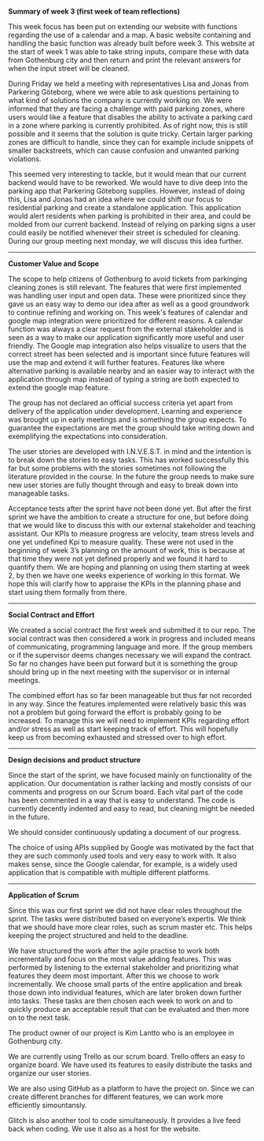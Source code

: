 
**Summary of week 3 (first week of team reflections)**

This week focus has been put on extending our website with functions regarding the use of a calendar and a map. A basic website containing and handling the basic function was already built before week 3. This website at the start of week 1 was able to take string inputs, compare these with data from Gothenburg city and then return and print the relevant answers for when the input street will be cleaned.

During Friday we held a meeting with representatives Lisa and Jonas from Parkering Göteborg, where we were able to ask questions pertaining to what kind of solutions the company is currently working on. We were informed that they are facing a challenge with paid parking zones, where users would like a feature that disables the ability to activate a parking card in a zone where parking is currently prohibited. As of right now, this is still possible and it seems that the solution is quite tricky. Certain larger parking zones are difficult to handle, since they can for example include snippets of smaller backstreets, which can cause confusion and unwanted parking violations.

This seemed very interesting to tackle, but it would mean that our current backend would have to be reworked. We would have to dive deep into the parking app that Parkering Göteborg supplies. However, instead of doing this, Lisa and Jonas had an idea where we could shift our focus to residential parking and create a standalone application. This application would alert residents when parking is prohibited in their area, and could be molded from our current backend. Instead of relying on parking signs a user could easily be notified whenever their street is scheduled for cleaning. During our group meeting next monday, we will discuss this idea further.

---

**Customer Value and Scope**

The scope to help citizens of Gothenburg to avoid tickets from parkinging cleaning zones is still relevant. The features that were first implemented was handling user input and open data. These were prioritized since they gave us an easy way to demo our idea after as well as a good groundwork to continue refining and working on. This week's features of calendar and google map integration were prioritized for different reasons. A calendar function was always a clear request from the external stakeholder and is seen as a way to make our application significantly more useful and user friendly. The Google map integration also helps visualize to users that the correct street has been selected and is important since future features will use the map and extend it will further features. Features like where alternative parking is available nearby and an easier way to interact with the application through map instead of typing a string are both expected to extend the google map feature. 

The group has not declared an official success criteria yet apart from delivery of the application under development. Learning and experience was brought up in early meetings and is something the group expects. To guarantee the expectations are met the group should take writing down and exemplifying the expectations into consideration. 

The user stories are developed with I.N.V.E.S.T. in mind and the intention is to break down the stories to easy tasks. This has worked successfully this far but some problems with the stories sometimes not following the literature provided in the course. In the future the group needs to make sure new user stories are fully thought through and easy to break down into manageable tasks. 

Acceptance tests after the sprint have not been done yet. But after the first sprint we have the ambition to create a structure for one, but before doing that we would like to discuss this with our external stakeholder and teaching assistant. 
Our KPIs to measure progress are velocity, team stress levels and one yet undefined Kpi to measure quality. These were not used in the beginning of week 3’s planning on the amount of work, this is because at that time they were not yet defined properly and we found it hard to quantify them. We are hoping and planning on using them starting at week 2, by then we have one weeks experience of working in this format. We hope this will clarify how to appraise the KPIs in the planning phase and start using them formally from there. 

---

**Social Contract and Effort**

We created a social contract the first week and submitted it to our repo. The social contract was then considered a work in progress and included means of communicating, programming language and more. If the group members or if the supervisor deems changes necessary we will expand the contract. So far no changes have been put forward but it is something the group should bring up in the next meeting with the supervisor or in internal meetings.

The combined effort has so far been manageable but thus far not recorded in any way. Since the features implemented were relatively basic this was not a problem but going forward the effort is probably going to be increased. To manage this we will need to implement KPIs regarding effort and/or stress as well as start keeping track of effort. This will hopefully keep us from becoming exhausted and stressed over to high effort.

---

**Design decisions and product structure**

Since the start of the sprint, we have focused mainly on functionality of the application. Our documentation is rather lacking and mostly consists of our comments and progress on our Scrum board. Each vital part of the code has been commented in a way that is easy to understand. The code is currently decently indented and easy to read, but cleaning might be needed in the future.

We should consider continuously updating a document of our progress.

The choice of using APIs supplied by Google was motivated by the fact that they  are such commonly used tools and very easy to work with. It also makes sense, since the Google calendar, for example, is a widely used application that is compatible with multiple different platforms.

---

**Application of Scrum**

Since this was our first sprint we did not have clear roles throughout the sprint. The tasks were distributed based on everyone’s expertis. We think that we should have more clear roles, such as scrum master etc. This helps keeping the project structured and held to the deadline. 

We have structured the work after the agile practise to work both incrementally and focus on the most value adding features. This was performed by listening to the external stakeholder and prioritizing what features they deem most important. After this we choose to work incrementally. We choose small parts of the entire application and break those down into individual features, which are later broken down further into tasks. These tasks are then chosen each week to work on and to quickly produce an acceptable result that can be evaluated and then more on to the next task.

The product owner of our project is Kim Lantto who is an employee in Gothenburg city. 

We are currently using Trello as our scrum board. Trello offers an easy to organize board. We have used its features to easily distribute the tasks and organize our user stories. 

We are also using GitHub as a platform to have the project on. Since we can create different branches for different features, we can work more efficiently simountansly. 

Glitch is also another tool to code simultaneously. It provides a live feed back when coding. We use it also as a host for the website.
